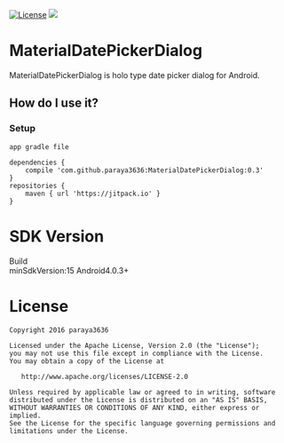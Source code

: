 [![License](https://img.shields.io/badge/license-Apache%202-blue.svg)](https://www.apache.org/licenses/LICENSE-2.0)
[![](https://jitpack.io/v/paraya3636/MaterialDatePickerDialog.svg)](https://jitpack.io/#paraya3636/MaterialDatePickerDialog)

# MaterialDatePickerDialog
MaterialDatePickerDialog is holo type date picker dialog for Android.

## How do I use it?

### Setup
```
app gradle file

dependencies {
    compile 'com.github.paraya3636:MaterialDatePickerDialog:0.3'
}
repositories {
    maven { url 'https://jitpack.io' }
}
```

# SDK Version
Build  
minSdkVersion:15 Android4.0.3+

# License

    Copyright 2016 paraya3636

    Licensed under the Apache License, Version 2.0 (the "License");
    you may not use this file except in compliance with the License.
    You may obtain a copy of the License at

       http://www.apache.org/licenses/LICENSE-2.0

    Unless required by applicable law or agreed to in writing, software
    distributed under the License is distributed on an "AS IS" BASIS,
    WITHOUT WARRANTIES OR CONDITIONS OF ANY KIND, either express or implied.
    See the License for the specific language governing permissions and
    limitations under the License.
